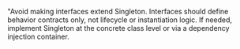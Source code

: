 "Avoid making interfaces extend Singleton. Interfaces should define behavior contracts only, not lifecycle or instantiation logic. If needed, implement Singleton at the concrete class level or via a dependency injection container.
